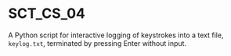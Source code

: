 # SCT_CS_04
A Python script for interactive logging of keystrokes into a text file, `keylog.txt`, terminated by pressing Enter without input.
